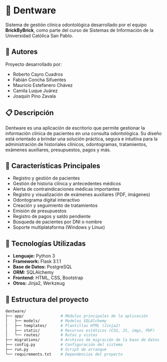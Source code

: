 # 🦷 Dentware

Sistema de gestión clínica odontológica desarrollado por el equipo **BrickByBrick**, como parte del curso de Sistemas de Información de la Universidad Católica San Pablo.

## 👥 Autores
Proyecto desarrollado por:
- Roberto Cayro Cuadros
- Fabián Concha Sifuentes
- Mauricio Estefanero Chávez
- Camila Luque Juárez
- Joaquín Pino Zavala

## 📋 Descripción

Dentware es una aplicación de escritorio que permite gestionar la información clínica de pacientes en una consulta odontológica. Su diseño está orientado a brindar una solución práctica, segura e intuitiva para la administración de historiales clínicos, odontogramas, tratamientos, exámenes auxiliares, presupuestos, pagos y más.

## 🚀 Características Principales

- Registro y gestión de pacientes
- Gestión de historia clínica y antecedentes médicos
- Alerta de contraindicaciones médicas importantes
- Registro y visualización de exámenes auxiliares (PDF, imágenes)
- Odontograma digital interactivo
- Creación y seguimiento de tratamientos
- Emisión de presupuestos
- Registro de pagos y saldo pendiente
- Búsqueda de pacientes por DNI o nombre
- Soporte multiplataforma (Windows y Linux)

## 🧠 Tecnologías Utilizadas

- **Lenguaje:** Python 3
- **Framework:** Flask 3.1.1
- **Base de Datos:** PostgreSQL
- **ORM:** SQLAlchemy
- **Frontend:** HTML, CSS, Bootstrap
- **Otros:** Jinja2, Werkzeug

## 📁 Estructura del proyecto
```bash
dentware/
├── app/                # Módulos principales de la aplicación
│   ├── models/         # Modelos SQLAlchemy
│   ├── templates/      # Plantillas HTML (Jinja2)
│   ├── static/         # Recursos estáticos (CSS, JS, imgs, PDF)
│   └── routes/         # Rutas y vistas
├── migrations/         # Archivos de migración de la base de datos
├── config.py           # Configuración del sistema
├── run.py              # Script de arranque
└── requirements.txt    # Dependencias del proyecto
```
